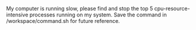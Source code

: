My computer is running slow, please find and stop the top 5 cpu-resource-intensive processes running on my system. Save the command in /workspace/command.sh for future reference.